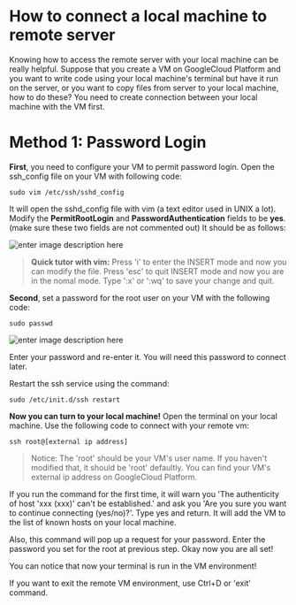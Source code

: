 ﻿# How to connect a local machine to remote server

Knowing how to access the remote server with your local machine can be really helpful. Suppose that you create a VM on GoogleCloud Platform and you want to write code using your local machine's terminal but have it run on the server, or you want to copy files from server to your local machine, how to do these? You need to create connection between your local machine with the VM first.


# Method 1: Password Login
**First**, you need to configure your VM to permit password login. Open the ssh_config file on your VM with following code:

```
sudo vim /etc/ssh/sshd_config
```

It will open the sshd_config file with vim (a text editor used in UNIX a lot). Modify the **PermitRootLogin** and **PasswordAuthentication** fields to be **yes**. (make sure these two fields are not commented out) It should be as follows:

![enter image description here](https://lh3.googleusercontent.com/VCiilf7MiAMZl8-UabgIcd04xTIyQALOSy7D04yVv2E2Vyk4oPazoB7mXOUlm9J6Ltn400VeSizj "sshd_config")

>**Quick tutor with vim:**
Press 'i' to enter the INSERT mode and now you can modify the file.
Press 'esc' to quit INSERT mode and now you are in the nomal mode.
Type ':x' or ':wq' to save your change and quit.

**Second**, set a password for the root user on your VM with the following code:

```
sudo passwd
```
![enter image description here](https://lh3.googleusercontent.com/Ok7KIxqUwrDe99cAd-bgEYvL5moRb8VEgE1eRjTo9GD7-hx7WI4DOacabOplfBohLFv4S3350UBS "set password for root")

Enter your password and re-enter it. You will need this password to connect later.

Restart the ssh service using the command:

```
sudo /etc/init.d/ssh restart
```


**Now you can turn to your local machine!** Open the terminal on your local machine. Use the following code to connect with your remote vm:

```
ssh root@[external ip address]
```

>Notice: 
The 'root' should be your VM's user name. If you haven't modified that, it should be 'root' defaultly.
You can find your VM's external ip address on GoogleCloud Platform.

If you run the command for the first time, it will warn you 'The authenticity of host 'xxx (xxx)' can't be established.' and ask you 'Are you sure you want to continue connecting (yes/no)?'. Type yes and return. It will add the VM to the list of known hosts on your local machine.

Also, this command will pop up a request for your password. Enter the password you set for the root at previous step. Okay now you are all set!

You can notice that now your terminal is run in the VM environment!

If you want to exit the remote VM environment, use Ctrl+D or 'exit' command.
